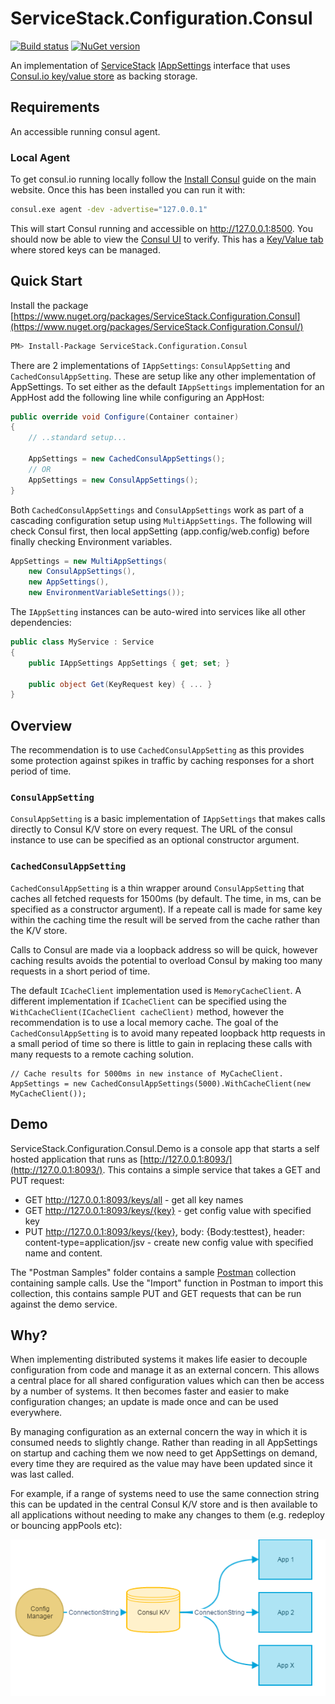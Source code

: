 # ServiceStack.Configuration.Consul
[![Build status](https://ci.appveyor.com/api/projects/status/i3q9d4rymo00pcp8/branch/master?svg=true)](https://ci.appveyor.com/project/wwwlicious/servicestack-configuration-consul/branch/master)
[![NuGet version](https://badge.fury.io/nu/ServiceStack.Configuration.Consul.svg)](https://badge.fury.io/nu/ServiceStack.Configuration.Consul)

An implementation of [ServiceStack](https://servicestack.net/) [IAppSettings](https://github.com/ServiceStack/ServiceStack/wiki/AppSettings) interface that uses [Consul.io key/value store](https://www.consul.io/docs/agent/http/kv.html) as backing storage.

## Requirements
An accessible running consul agent.

### Local Agent
To get consul.io running locally follow the [Install Consul](https://www.consul.io/intro/getting-started/install.html) guide on the main website. Once this has been installed you can run it with:

```bash
consul.exe agent -dev -advertise="127.0.0.1"
```

This will start Consul running and accessible on http://127.0.0.1:8500.  You should now be able to view the [Consul UI](http://127.0.0.1:8500/ui) to verify. This has a [Key/Value tab](http://127.0.0.1:8500/ui/#/dc1/kv/) where stored keys can be managed.


## Quick Start

Install the package [https://www.nuget.org/packages/ServiceStack.Configuration.Consul](https://www.nuget.org/packages/ServiceStack.Configuration.Consul/)
```bash
PM> Install-Package ServiceStack.Configuration.Consul
```

There are 2 implementations of `IAppSettings`: `ConsulAppSetting` and `CachedConsulAppSetting`. These are setup like any other implementation of AppSettings. To set either as the default `IAppSettings` implementation for an AppHost add the following line while configuring an AppHost:

```csharp
public override void Configure(Container container)
{
    // ..standard setup... 
	
	AppSettings = new CachedConsulAppSettings();
	// OR
    AppSettings = new ConsulAppSettings();
}
```
Both `CachedConsulAppSettings` and `ConsulAppSettings` work as part of a cascading configuration setup using `MultiAppSettings`. The following will check Consul first, then local appSetting (app.config/web.config) before finally checking Environment variables.

```csharp
AppSettings = new MultiAppSettings(
    new ConsulAppSettings(),
    new AppSettings(), 
    new EnvironmentVariableSettings());
```

The `IAppSetting` instances can be auto-wired into services like all other dependencies:

```csharp
public class MyService : Service
{
    public IAppSettings AppSettings { get; set; }
	
	public object Get(KeyRequest key) { ... }
}
```

## Overview
The recommendation is to use `CachedConsulAppSetting` as this provides some protection against spikes in traffic by caching responses for a short period of time.

### `ConsulAppSetting`
`ConsulAppSetting` is a basic implementation of `IAppSettings` that makes calls directly to Consul K/V store on every request. The URL of the consul instance to use can be specified as an optional constructor argument.

### `CachedConsulAppSetting`
`CachedConsulAppSetting` is a thin wrapper around `ConsulAppSetting` that caches all fetched requests for 1500ms (by default. The time, in ms, can be specified as a constructor argument). If a repeate call is made for same key within the caching time the result will be served from the cache rather than the K/V store.

Calls to Consul are made via a loopback address so will be quick, however caching results avoids the potential to overload Consul by making too many requests in a short period of time.

The default `ICacheClient` implementation used is `MemoryCacheClient`. A different implementation if `ICacheClient` can be specified using the `WithCacheClient(ICacheClient cacheClient)` method, however the recommendation is to use a local memory cache. The goal of the `CachedConsulAppSetting` is to avoid many repeated loopback http requests in a small period of time so there is little to gain in replacing these calls with many requests to a remote caching solution.

```charp
// Cache results for 5000ms in new instance of MyCacheClient.
AppSettings = new CachedConsulAppSettings(5000).WithCacheClient(new MyCacheClient());
```

## Demo
ServiceStack.Configuration.Consul.Demo is a console app that starts a self hosted application that runs as [http://127.0.0.1:8093/](http://127.0.0.1:8093/). This contains a simple service that takes a GET and PUT request:

* GET http://127.0.0.1:8093/keys/all - get all key names
* GET http://127.0.0.1:8093/keys/{key} - get config value with specified key
* PUT http://127.0.0.1:8093/keys/{key}, body: {Body:testtest}, header: content-type=application/jsv - create new config value with specified name and content.

The "Postman Samples" folder contains a sample [Postman](https://www.getpostman.com/) collection containing sample calls. Use the "Import" function in Postman to import this collection, this contains sample PUT and GET requests that can be run against the demo service.

## Why?
When implementing distributed systems it makes life easier to decouple configuration from code and manage it as an external concern. This allows a central place for all shared configuration values which can then be access by a number of systems. It then becomes faster and easier to make configuration changes; an update is made once and can be used everywhere.

By managing configuration as an external concern the way in which it is consumed needs to slightly change. Rather than reading in all AppSettings on startup and caching them we now need to get AppSettings on demand, every time they are required as the value may have been updated since it was last called.

For example, if a range of systems need to use the same connection string this can be updated in the central Consul K/V store and is then available to all applications without needing to make any changes to them (e.g. redeploy or bouncing appPools etc):

![Configuration Management](assets/CentralConfiguration.png)
